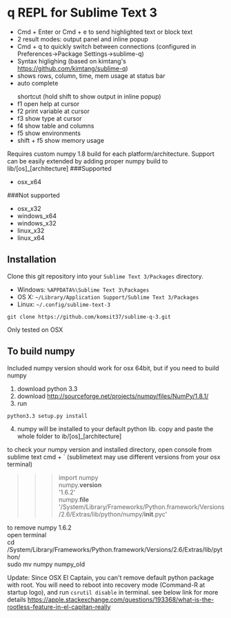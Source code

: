 # q REPL for Sublime Text 3

* Cmd + Enter or Cmd + e to send highlighted text or block text  
* 2 result modes: output panel and inline popup
* Cmd + q to quickly switch between connections (configured in Preferences->Package Settings->sublime-q)  
* Syntax higlighing (based on kimtang's https://github.com/kimtang/sublime-q)  
* shows rows, column, time, mem usage at status bar  
* auto complete

<ul>shortcut (hold shift to show output in inline popup)
<li>f1 open help at cursor</li>
<li>f2 print variable at cursor</li>
<li>f3 show type at cursor</li>
<li>f4 show table and columns</li>
<li>f5 show environments</li>
<li>shift + f5 show memory usage</li>
</ul>


Requires custom numpy 1.8 build for each platform/architecture. Support can be easily extended by adding proper numpy build to lib/[os]_[architecture]
###Supported
* osx_x64

###Not supported
* osx_x32
* windows_x64
* windows_x32
* linux_x32
* linux_x64

## Installation

Clone this git repository into your `Sublime Text 3/Packages` directory. 

* Windows: `%APPDATA%\Sublime Text 3\Packages`
* OS X: `~/Library/Application Support/Sublime Text 3/Packages`
* Linux: `~/.config/sublime-text-3`

```
git clone https://github.com/komsit37/sublime-q-3.git
```
Only tested on OSX

## To build numpy
Included numpy version should work for osx 64bit, but if you need to build numpy

1. download python 3.3
2. download http://sourceforge.net/projects/numpy/files/NumPy/1.8.1/
3. run
```
python3.3 setup.py install
```
4. numpy will be installed to your default python lib. copy and paste the whole folder to ib/[os]_[architecture]


to check your numpy version and installed directory, open console from sublime text cmd + ` (sublimetext may use different versions from your osx terminal)
>>> import numpy<br>
>>> numpy.__version__<br>
'1.6.2'<br>
>>> numpy.__file__<br>
'/System/Library/Frameworks/Python.framework/Versions/2.6/Extras/lib/python/numpy/__init__.pyc'<br>

to remove numpy 1.6.2<br>
open terminal<br>
cd /System/Library/Frameworks/Python.framework/Versions/2.6/Extras/lib/python/<br>
sudo mv numpy numpy_old<br>

Update: Since OSX El Captain, you can't remove default python package with root. You will need to reboot into recovery mode (Command-R at startup logo), and run `csrutil disable` in terminal. see below link for more details 
https://apple.stackexchange.com/questions/193368/what-is-the-rootless-feature-in-el-capitan-really
